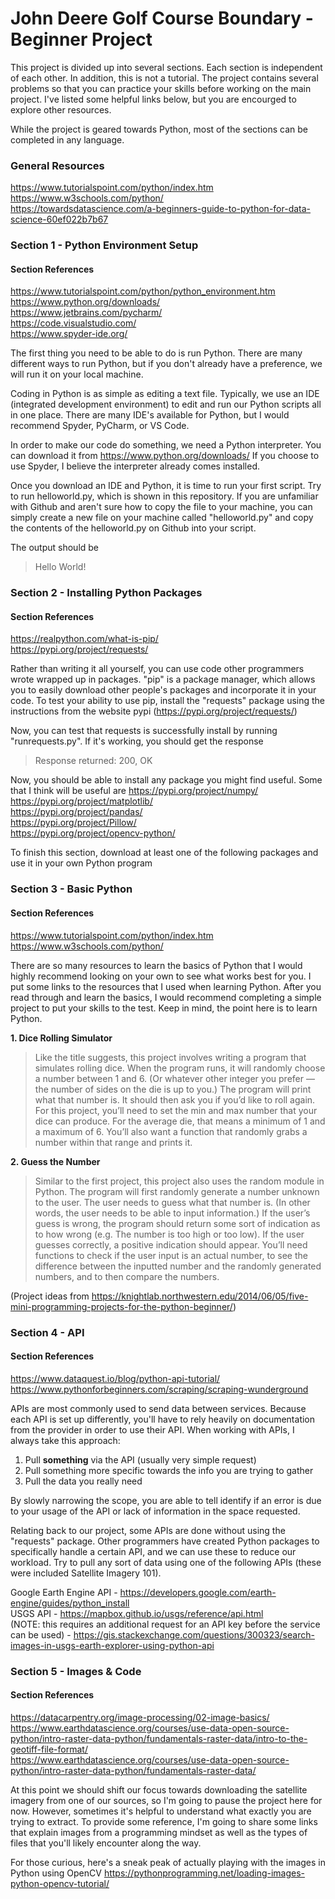 # John Deere Golf Course Boundary - Beginner Project
This project is divided up into several sections. Each section is independent of each other.
In addition, this is not a tutorial. The project contains several problems so that you can practice your skills before working on the main project. I've listed some helpful links below, but you are encourged to explore other resources. 

While the project is geared towards Python, most of the sections can be completed in any language.

### General Resources
https://www.tutorialspoint.com/python/index.htm  
https://www.w3schools.com/python/  
https://towardsdatascience.com/a-beginners-guide-to-python-for-data-science-60ef022b7b67  

### Section 1 - Python Environment Setup
#### Section References
https://www.tutorialspoint.com/python/python_environment.htm  
https://www.python.org/downloads/  
https://www.jetbrains.com/pycharm/  
https://code.visualstudio.com/  
https://www.spyder-ide.org/  

The first thing you need to be able to do is run Python. There are many different ways to run Python, but if you don't already have a preference, we will run it on your local machine.

Coding in Python is as simple as editing a text file. Typically, we use an IDE (integrated development environment) to edit and run our Python scripts all in one place. There are many IDE's available for Python, but I would recommend Spyder, PyCharm, or VS Code. 

In order to make our code do something, we need a Python interpreter. You can download it from https://www.python.org/downloads/ If you choose to use Spyder, I believe the interpreter already comes installed.

Once you download an IDE and Python, it is time to run your first script. Try to run helloworld.py, which is shown in this repository. If you are unfamiliar with Github and aren't sure how to copy the file to your machine, you can simply create a new file on your machine called "helloworld.py" and copy the contents of the helloworld.py on Github into your script.

The output should be 
> Hello World!

### Section 2 - Installing Python Packages
#### Section References
https://realpython.com/what-is-pip/  
https://pypi.org/project/requests/  

Rather than writing it all yourself, you can use code other programmers wrote wrapped up in packages. "pip" is a package manager, which allows you to easily download other people's packages and incorporate it in your code. To test your ability to use pip, install the "requests" package using the instructions from the website pypi (https://pypi.org/project/requests/)

Now, you can test that requests is successfully install by running "runrequests.py". If it's working, you should get the response 
> Response returned: 200, OK

Now, you should be able to install any package you might find useful. Some that I think will be useful are
https://pypi.org/project/numpy/  
https://pypi.org/project/matplotlib/  
https://pypi.org/project/pandas/  
https://pypi.org/project/Pillow/  
https://pypi.org/project/opencv-python/  

To finish this section, download at least one of the following packages and use it in your own Python program


### Section 3 - Basic Python
#### Section References
https://www.tutorialspoint.com/python/index.htm  
https://www.w3schools.com/python/  

There are so many resources to learn the basics of Python that I would highly recommend looking on your own to see what works best for you. I put some links to the resources that I used when learning Python. After you read through and learn the basics, I would recommend completing a simple project to put your skills to the test. Keep in mind, the point here is to learn Python.

**1. Dice Rolling Simulator**
> Like the title suggests, this project involves writing a program that simulates rolling dice. When the program runs, 
> it will randomly choose a number between 1 and 6. (Or whatever other integer you prefer — the number of sides on the die is up 
> to you.) The program will print what that number is. It should then ask you if you’d like to roll again. For this project, 
> you’ll need to set the min and max number that your dice can produce. For the average die, that means a minimum of 1 and a 
> maximum of 6. You’ll also want a function that randomly grabs a number within that range and prints it.

**2. Guess the Number**
> Similar to the first project, this project also uses the random module in Python. The program will first randomly generate a 
> number unknown to the user. The user needs to guess what that number is. (In other words, the user needs to be able to input 
> information.) If the user’s guess is wrong, the program should return some sort of indication as to how wrong (e.g. The number 
> is too high or too low). If the user guesses correctly, a positive indication should appear. You’ll need functions to check if 
> the user input is an actual number, to see the difference between the inputted number and the randomly generated numbers, and 
> to then compare the numbers.

(Project ideas from https://knightlab.northwestern.edu/2014/06/05/five-mini-programming-projects-for-the-python-beginner/)

### Section 4 - API
#### Section References
https://www.dataquest.io/blog/python-api-tutorial/  
https://www.pythonforbeginners.com/scraping/scraping-wunderground  

APIs are most commonly used to send data between services. Because each API is set up differently, you'll have to rely heavily on documentation from the provider in order to use their API. When working with APIs, I always take this approach:
1. Pull **something** via the API (usually very simple request)
2. Pull something more specific towards the info you are trying to gather
3. Pull the data you really need

By slowly narrowing the scope, you are able to tell identify if an error is due to your usage of the API or lack of information in the space requested.

Relating back to our project, some APIs are done without using the "requests" package. Other programmers have created Python packages to specifically handle a certain API, and we can use these to reduce our workload. Try to pull any sort of data using one of the following APIs (these were included Satellite Imagery 101).

Google Earth Engine API - https://developers.google.com/earth-engine/guides/python_install  
USGS API - https://mapbox.github.io/usgs/reference/api.html  
(NOTE: this requires an additional request for an API key before the service can be used) - https://gis.stackexchange.com/questions/300323/search-images-in-usgs-earth-explorer-using-python-api

### Section 5 - Images & Code
#### Section References
https://datacarpentry.org/image-processing/02-image-basics/   
https://www.earthdatascience.org/courses/use-data-open-source-python/intro-raster-data-python/fundamentals-raster-data/intro-to-the-geotiff-file-format/  
https://www.earthdatascience.org/courses/use-data-open-source-python/intro-raster-data-python/fundamentals-raster-data/  

At this point we should shift our focus towards downloading the satellite imagery from one of our sources, so I'm going to pause the project here for now. However, sometimes it's helpful to understand what exactly you are trying to extract. To provide some reference, I'm going to share some links that explain images from a programming mindset as well as the types of files that you'll likely encounter along the way.

For those curious, here's a sneak peak of actually playing with the images in Python using OpenCV
https://pythonprogramming.net/loading-images-python-opencv-tutorial/  